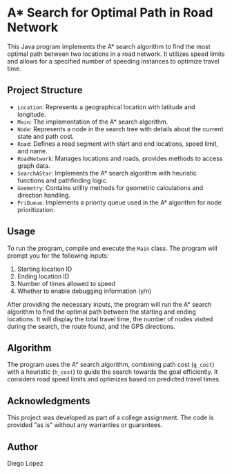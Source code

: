 # A* Search for Optimal Path in Road Network

This Java program implements the A* search algorithm to find the most optimal path between two locations in a road network. It utilizes speed limits and allows for a specified number of speeding instances to optimize travel time.

## Project Structure

- `Location`: Represents a geographical location with latitude and longitude.
- `Main`: The implementation of the A* search algorithm.
- `Node`: Represents a node in the search tree with details about the current state and path cost.
- `Road`: Defines a road segment with start and end locations, speed limit, and name.
- `RoadNetwork`: Manages locations and roads, provides methods to access graph data.
- `SearchAStar`: Implements the A* search algorithm with heuristic functions and pathfinding logic.
- `Geometry`: Contains utility methods for geometric calculations and direction handling.
- `PriQueue`: Implements a priority queue used in the A* algorithm for node prioritization.

## Usage

To run the program, compile and execute the `Main` class. The program will prompt you for the following inputs:

1. Starting location ID
2. Ending location ID
3. Number of times allowed to speed
4. Whether to enable debugging information (y/n)

After providing the necessary inputs, the program will run the A* search algorithm to find the optimal path between the starting and ending locations. It will display the total travel time, the number of nodes visited during the search, the route found, and the GPS directions.

## Algorithm

The program uses the A* search algorithm, combining path cost (`g_cost`) with a heuristic (`h_cost`) to guide the search towards the goal efficiently. It considers road speed limits and optimizes based on predicted travel times.

## Acknowledgments

This project was developed as part of a college assignment. The code is provided "as is" without any warranties or guarantees.

## Author

Diego Lopez
